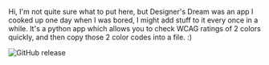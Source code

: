 Hi, I'm not quite sure what to put here, but Designer's Dream was an app I cooked up one day when I was bored, I might add stuff to it every once in a while. It's a python app which allows you to check WCAG ratings 
of 2 colors quickly, and then copy those 2 color codes into a file. :)


![GitHub release](https://github.com/PandaDev466/Designers-Dream/releases/tag/alpha)

